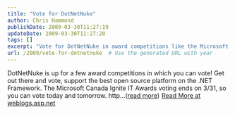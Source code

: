 ```yaml
---
title: "Vote for DotNetNuke"
author: Chris Hammond
publishDate: 2009-03-30T11:27:19
updateDate: 2009-03-30T11:27:20
tags: []
excerpt: "Vote for DotNetNuke in award competitions like the Microsoft Canada Ignite IT Awards! Show your support for this top open source platform on .NET Framework. Time is running out to vote, so act now. #DotNetNuke #Open"
url: /2009/vote-for-dotnetnuke  # Use the generated URL with year
---
```

DotNetNuke is up for a few award competitions in which you can vote! Get out there and vote, support the best open source platform on the .NET Framework. The Microsoft Canada Ignite IT Awards voting ends on 3/31, so you can vote today and tomorrow. http...(<a href="https://weblogs.asp.net/christoc/archive/2009/03/30/vote-for-dotnetnuke.aspx">read more</a>)<img src="https://weblogs.asp.net/aggbug.aspx?PostID=7011531" width="1" height="1"> <a href="https://weblogs.asp.net/christoc/archive/2009/03/30/vote-for-dotnetnuke.aspx">Read More at weblogs.asp.net</a>


